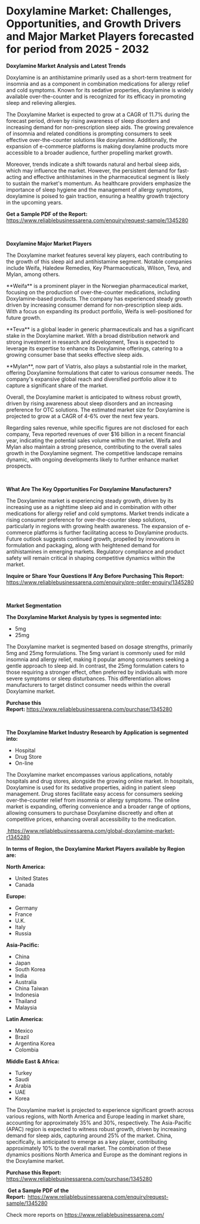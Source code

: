 <p><h1>Doxylamine Market: Challenges, Opportunities, and Growth Drivers and Major Market Players forecasted for period from 2025 - 2032</h1></p><p><strong>Doxylamine Market Analysis and Latest Trends</strong></p>
<p><p>Doxylamine is an antihistamine primarily used as a short-term treatment for insomnia and as a component in combination medications for allergy relief and cold symptoms. Known for its sedative properties, doxylamine is widely available over-the-counter and is recognized for its efficacy in promoting sleep and relieving allergies.</p><p>The Doxylamine Market is expected to grow at a CAGR of 11.7% during the forecast period, driven by rising awareness of sleep disorders and increasing demand for non-prescription sleep aids. The growing prevalence of insomnia and related conditions is prompting consumers to seek effective over-the-counter solutions like doxylamine. Additionally, the expansion of e-commerce platforms is making doxylamine products more accessible to a broader audience, further propelling market growth.</p><p>Moreover, trends indicate a shift towards natural and herbal sleep aids, which may influence the market. However, the persistent demand for fast-acting and effective antihistamines in the pharmaceutical segment is likely to sustain the market's momentum. As healthcare providers emphasize the importance of sleep hygiene and the management of allergy symptoms, doxylamine is poised to gain traction, ensuring a healthy growth trajectory in the upcoming years.</p></p>
<p><strong>Get a Sample PDF of the Report:&nbsp;</strong> <a href="https://www.reliablebusinessarena.com/enquiry/request-sample/1345280?utm_campaign=3166&utm_medium=2&utm_source=Github&utm_content=ia&utm_term=08032025&utm_id=doxylamine">https://www.reliablebusinessarena.com/enquiry/request-sample/1345280</a></p>
<p>&nbsp;</p>
<p><strong>Doxylamine Major Market Players</strong></p>
<p><p>The Doxylamine market features several key players, each contributing to the growth of this sleep aid and antihistamine segment. Notable companies include Weifa, Haledew Remedies, Key Pharmaceuticals, Wilson, Teva, and Mylan, among others.</p><p>**Weifa** is a prominent player in the Norwegian pharmaceutical market, focusing on the production of over-the-counter medications, including Doxylamine-based products. The company has experienced steady growth driven by increasing consumer demand for non-prescription sleep aids. With a focus on expanding its product portfolio, Weifa is well-positioned for future growth.</p><p>**Teva** is a global leader in generic pharmaceuticals and has a significant stake in the Doxylamine market. With a broad distribution network and strong investment in research and development, Teva is expected to leverage its expertise to enhance its Doxylamine offerings, catering to a growing consumer base that seeks effective sleep aids.</p><p>**Mylan**, now part of Viatris, also plays a substantial role in the market, offering Doxylamine formulations that cater to various consumer needs. The company's expansive global reach and diversified portfolio allow it to capture a significant share of the market.</p><p>Overall, the Doxylamine market is anticipated to witness robust growth, driven by rising awareness about sleep disorders and an increasing preference for OTC solutions. The estimated market size for Doxylamine is projected to grow at a CAGR of 4-6% over the next few years.</p><p>Regarding sales revenue, while specific figures are not disclosed for each company, Teva reported revenues of over $16 billion in a recent financial year, indicating the potential sales volume within the market. Weifa and Mylan also maintain a strong presence, contributing to the overall sales growth in the Doxylamine segment. The competitive landscape remains dynamic, with ongoing developments likely to further enhance market prospects.</p></p>
<p>&nbsp;</p>
<p><strong>What Are The Key Opportunities For Doxylamine Manufacturers?</strong></p>
<p><p>The Doxylamine market is experiencing steady growth, driven by its increasing use as a nighttime sleep aid and in combination with other medications for allergy relief and cold symptoms. Market trends indicate a rising consumer preference for over-the-counter sleep solutions, particularly in regions with growing health awareness. The expansion of e-commerce platforms is further facilitating access to Doxylamine products. Future outlook suggests continued growth, propelled by innovations in formulation and packaging, along with heightened demand for antihistamines in emerging markets. Regulatory compliance and product safety will remain critical in shaping competitive dynamics within the market.</p></p>
<p><strong>Inquire or Share Your Questions If Any Before Purchasing This Report:</strong> <a href="https://www.reliablebusinessarena.com/enquiry/pre-order-enquiry/1345280?utm_campaign=3166&utm_medium=2&utm_source=Github&utm_content=ia&utm_term=08032025&utm_id=doxylamine">https://www.reliablebusinessarena.com/enquiry/pre-order-enquiry/1345280</a></p>
<p>&nbsp;</p>
<p><strong>Market Segmentation</strong></p>
<p><strong>The Doxylamine Market Analysis by types is segmented into:</strong></p>
<p><ul><li>5mg</li><li>25mg</li></ul></p>
<p><p>The Doxylamine market is segmented based on dosage strengths, primarily 5mg and 25mg formulations. The 5mg variant is commonly used for mild insomnia and allergy relief, making it popular among consumers seeking a gentle approach to sleep aid. In contrast, the 25mg formulation caters to those requiring a stronger effect, often preferred by individuals with more severe symptoms or sleep disturbances. This differentiation allows manufacturers to target distinct consumer needs within the overall Doxylamine market.</p></p>
<p><strong>Purchase this Report:&nbsp;</strong><a href="https://www.reliablebusinessarena.com/purchase/1345280?utm_campaign=3166&utm_medium=2&utm_source=Github&utm_content=ia&utm_term=08032025&utm_id=doxylamine">https://www.reliablebusinessarena.com/purchase/1345280</a></p>
<p>&nbsp;</p>
<p><strong>The Doxylamine Market Industry Research by Application is segmented into:</strong></p>
<p><ul><li>Hospital</li><li>Drug Store</li><li>On-line</li></ul></p>
<p><p>The Doxylamine market encompasses various applications, notably hospitals and drug stores, alongside the growing online market. In hospitals, Doxylamine is used for its sedative properties, aiding in patient sleep management. Drug stores facilitate easy access for consumers seeking over-the-counter relief from insomnia or allergy symptoms. The online market is expanding, offering convenience and a broader range of options, allowing consumers to purchase Doxylamine discreetly and often at competitive prices, enhancing overall accessibility to the medication.</p></p>
<p><a href="https://www.reliablebusinessarena.com/global-doxylamine-market-r1345280?utm_campaign=3166&utm_medium=2&utm_source=Github&utm_content=ia&utm_term=08032025&utm_id=doxylamine">&nbsp;https://www.reliablebusinessarena.com/global-doxylamine-market-r1345280</a></p>
<p><strong>In terms of Region, the Doxylamine Market Players available by Region are:</strong></p>
<p>
    <p> <strong> North America: </strong>
        <ul>
            <li>United States</li>
            <li>Canada</li>
        </ul>
        </p> 
    <p> <strong> Europe: </strong>
        <ul>
            <li>Germany</li>
            <li>France</li>
            <li>U.K.</li>
            <li>Italy</li>
            <li>Russia</li>
        </ul>
        </p> 
    <p> <strong> Asia-Pacific: </strong>
        <ul>
            <li>China</li>
            <li>Japan</li>
            <li>South Korea</li>
            <li>India</li>
            <li>Australia</li>
            <li>China Taiwan</li>
            <li>Indonesia</li>
            <li>Thailand</li>
            <li>Malaysia</li>
        </ul>
        </p> 
    <p> <strong> Latin America: </strong>
        <ul>
            <li>Mexico</li>
            <li>Brazil</li>
            <li>Argentina Korea</li>
            <li>Colombia</li>
        </ul>
        </p> 
    <p> <strong> Middle East & Africa: </strong>
        <ul>
            <li>Turkey</li>
            <li>Saudi</li>
            <li>Arabia</li>
            <li>UAE</li>
            <li>Korea</li>
        </ul>
    </p>
    </p>
<p><p>The Doxylamine market is projected to experience significant growth across various regions, with North America and Europe leading in market share, accounting for approximately 35% and 30%, respectively. The Asia-Pacific (APAC) region is expected to witness robust growth, driven by increasing demand for sleep aids, capturing around 25% of the market. China, specifically, is anticipated to emerge as a key player, contributing approximately 10% to the overall market. The combination of these dynamics positions North America and Europe as the dominant regions in the Doxylamine market.</p></p>
<p><strong>Purchase this Report: </strong><a href="https://www.reliablebusinessarena.com/purchase/1345280?utm_campaign=3166&utm_medium=2&utm_source=Github&utm_content=ia&utm_term=08032025&utm_id=doxylamine">https://www.reliablebusinessarena.com/purchase/1345280</a></p>
<p>&nbsp;<strong>Get a Sample PDF of the Report:&nbsp;&nbsp;</strong><a href="https://www.reliablebusinessarena.com/enquiry/request-sample/1345280?utm_campaign=3166&utm_medium=2&utm_source=Github&utm_content=ia&utm_term=08032025&utm_id=doxylamine">https://www.reliablebusinessarena.com/enquiry/request-sample/1345280</a></p>
<p><strong></strong></p>
<p>Check more reports on <a href="https://www.reliablebusinessarena.com/?utm_campaign=3166&utm_medium=2&utm_source=Github&utm_content=ia&utm_term=08032025&utm_id=doxylamine">https://www.reliablebusinessarena.com/</a></p>